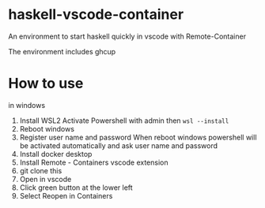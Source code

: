 # haskell-vscode-container
An environment to start haskell quickly in vscode with Remote-Container

The environment includes ghcup

# How to use
in windows
1. Install WSL2
Activate Powershell with admin then 
`wsl --install`
2. Reboot windows
3. Register user name and password
When reboot windows powershell will be activated automatically and ask user name and password
4. Install docker desktop
5. Install Remote - Containers
vscode extension
6. git clone this
7. Open in vscode
8. Click green button at the lower left
9. Select Reopen in Containers